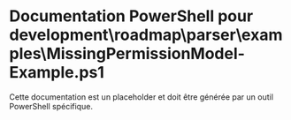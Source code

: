 # Documentation PowerShell pour development\roadmap\parser\examples\MissingPermissionModel-Example.ps1

Cette documentation est un placeholder et doit être générée par un outil PowerShell spécifique.
